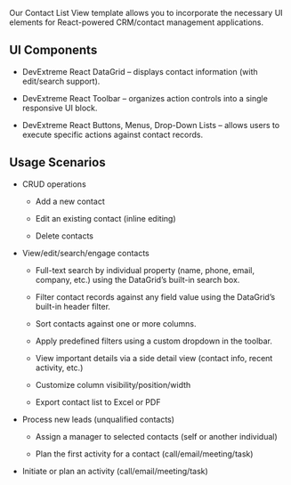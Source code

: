 Our Contact List View template allows you to incorporate the necessary UI elements for React-powered CRM/contact management applications. 

## UI Components  

- DevExtreme React DataGrid – displays contact information (with edit/search support).  

- DevExtreme React Toolbar – organizes action controls into a single responsive UI block. 

- DevExtreme React Buttons, Menus, Drop-Down Lists – allows users to execute specific actions against contact records. 

## Usage Scenarios 

- CRUD operations 

    - Add a new contact 

    - Edit an existing contact (inline editing) 

    - Delete contacts 

- View/edit/search/engage contacts 

    - Full-text search by individual property (name, phone, email, company, etc.) using the DataGrid’s built-in search box. 

    - Filter contact records against any field value using the DataGrid’s built-in header filter. 

    - Sort contacts against one or more columns. 

    - Apply predefined filters using a custom dropdown in the toolbar. 

    - View important details via a side detail view (contact info, recent activity, etc.) 

    - Customize column visibility/position/width 

    - Export contact list to Excel or PDF 

- Process new leads (unqualified contacts) 

    - Assign a manager to selected contacts (self or another individual) 

    - Plan the first activity for a contact (call/email/meeting/task) 

- Initiate or plan an activity (call/email/meeting/task) 